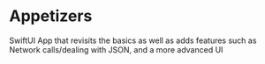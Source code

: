 # Appetizers
SwiftUI App that revisits the basics as well as adds features such as Network calls/dealing with JSON, and a more advanced UI 

